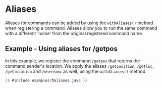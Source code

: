 # Aliases

Aliases for commands can be added by using the `withAliases()` method when registering a command. Aliases allow you to run the same command with a different 'name' from the original registered command name.

<div class="example">

## Example - Using aliases for /getpos

In this example, we register the command `/getpos` that returns the command sender's location. We apply the aliases `/getposition`, `/getloc`, `/getlocation` and `/whereami` as well, using the `withAliases()` method.

```java
{{ #include examples/8aliases.java }}
```

</div>
